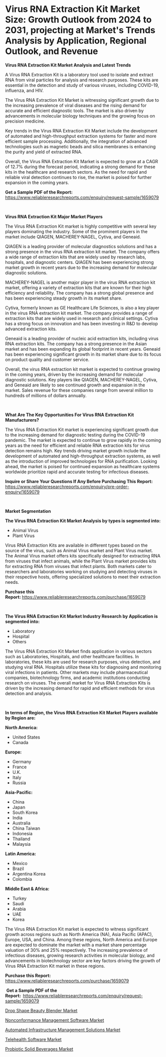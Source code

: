 <p><h1>Virus RNA Extraction Kit Market Size: Growth Outlook from 2024 to 2031, projecting at Market's Trends Analysis by Application, Regional Outlook, and Revenue</h1></p><p><strong>Virus RNA Extraction Kit Market Analysis and Latest Trends</strong></p>
<p><p>A Virus RNA Extraction Kit is a laboratory tool used to isolate and extract RNA from viral particles for analysis and research purposes. These kits are essential in the detection and study of various viruses, including COVID-19, influenza, and HIV.</p><p>The Virus RNA Extraction Kit Market is witnessing significant growth due to the increasing prevalence of viral diseases and the rising demand for accurate and efficient diagnostic tools. The market is also driven by advancements in molecular biology techniques and the growing focus on precision medicine.</p><p>Key trends in the Virus RNA Extraction Kit Market include the development of automated and high-throughput extraction systems for faster and more efficient sample processing. Additionally, the integration of advanced technologies such as magnetic beads and silica membranes is enhancing the purity and yield of extracted RNA.</p><p>Overall, the Virus RNA Extraction Kit Market is expected to grow at a CAGR of 12.7% during the forecast period, indicating a strong demand for these kits in the healthcare and research sectors. As the need for rapid and reliable viral detection continues to rise, the market is poised for further expansion in the coming years.</p></p>
<p><strong>Get a Sample PDF of the Report:&nbsp;</strong> <a href="https://www.reliableresearchreports.com/enquiry/request-sample/1659079">https://www.reliableresearchreports.com/enquiry/request-sample/1659079</a></p>
<p>&nbsp;</p>
<p><strong>Virus RNA Extraction Kit Major Market Players</strong></p>
<p><p>The Virus RNA Extraction Kit market is highly competitive with several key players dominating the industry. Some of the prominent players in the market include QIAGEN, MACHEREY-NAGEL, Cytiva, and Geneaid.</p><p>QIAGEN is a leading provider of molecular diagnostics solutions and has a strong presence in the virus RNA extraction kit market. The company offers a wide range of extraction kits that are widely used by research labs, hospitals, and diagnostic centers. QIAGEN has been experiencing strong market growth in recent years due to the increasing demand for molecular diagnostic solutions.</p><p>MACHEREY-NAGEL is another major player in the virus RNA extraction kit market, offering a variety of extraction kits that are known for their high efficiency and reliability. The company has a strong global presence and has been experiencing steady growth in its market share.</p><p>Cytiva, formerly known as GE Healthcare Life Sciences, is also a key player in the virus RNA extraction kit market. The company provides a range of extraction kits that are widely used in research and clinical settings. Cytiva has a strong focus on innovation and has been investing in R&D to develop advanced extraction kits.</p><p>Geneaid is a leading provider of nucleic acid extraction kits, including virus RNA extraction kits. The company has a strong presence in the Asian market and has been expanding its global footprint in recent years. Geneaid has been experiencing significant growth in its market share due to its focus on product quality and customer service.</p><p>Overall, the virus RNA extraction kit market is expected to continue growing in the coming years, driven by the increasing demand for molecular diagnostic solutions. Key players like QIAGEN, MACHEREY-NAGEL, Cytiva, and Geneaid are likely to see continued growth and expansion in the market. Sales revenue for these companies range from several million to hundreds of millions of dollars annually.</p></p>
<p>&nbsp;</p>
<p><strong>What Are The Key Opportunities For Virus RNA Extraction Kit Manufacturers?</strong></p>
<p><p>The Virus RNA Extraction Kit market is experiencing significant growth due to the increasing demand for diagnostic testing during the COVID-19 pandemic. The market is expected to continue to grow rapidly in the coming years as the need for efficient and reliable RNA extraction kits for virus detection remains high. Key trends driving market growth include the development of automated and high-throughput extraction systems, as well as the introduction of improved technologies for RNA purification. Looking ahead, the market is poised for continued expansion as healthcare systems worldwide prioritize rapid and accurate testing for infectious diseases.</p></p>
<p><strong>Inquire or Share Your Questions If Any Before Purchasing This Report:</strong> <a href="https://www.reliableresearchreports.com/enquiry/pre-order-enquiry/1659079">https://www.reliableresearchreports.com/enquiry/pre-order-enquiry/1659079</a></p>
<p>&nbsp;</p>
<p><strong>Market Segmentation</strong></p>
<p><strong>The Virus RNA Extraction Kit Market Analysis by types is segmented into:</strong></p>
<p><ul><li>Animal Virus</li><li>Plant Virus</li></ul></p>
<p><p>Virus RNA Extraction Kits are available in different types based on the source of the virus, such as Animal Virus market and Plant Virus market. The Animal Virus market offers kits specifically designed for extracting RNA from viruses that infect animals, while the Plant Virus market provides kits for extracting RNA from viruses that infect plants. Both markets cater to researchers and laboratories working on studying and detecting viruses in their respective hosts, offering specialized solutions to meet their extraction needs.</p></p>
<p><strong>Purchase this Report:&nbsp;</strong><a href="https://www.reliableresearchreports.com/purchase/1659079">https://www.reliableresearchreports.com/purchase/1659079</a></p>
<p>&nbsp;</p>
<p><strong>The Virus RNA Extraction Kit Market Industry Research by Application is segmented into:</strong></p>
<p><ul><li>Laboratory</li><li>Hospital</li><li>Others</li></ul></p>
<p><p>The Virus RNA Extraction Kit Market finds application in various sectors such as Laboratories, Hospitals, and other healthcare facilities. In laboratories, these kits are used for research purposes, virus detection, and studying viral RNA. Hospitals utilize these kits for diagnosing and monitoring viral infections in patients. Other markets may include pharmaceutical companies, biotechnology firms, and academic institutions conducting research on viruses. The overall market for Virus RNA Extraction Kits is driven by the increasing demand for rapid and efficient methods for virus detection and analysis.</p></p>
<p>&nbsp;</p>
<p><strong>In terms of Region, the Virus RNA Extraction Kit Market Players available by Region are:</strong></p>
<p>
    <p> <strong> North America: </strong>
        <ul>
            <li>United States</li>
            <li>Canada</li>
        </ul>
        </p> 
    <p> <strong> Europe: </strong>
        <ul>
            <li>Germany</li>
            <li>France</li>
            <li>U.K.</li>
            <li>Italy</li>
            <li>Russia</li>
        </ul>
        </p> 
    <p> <strong> Asia-Pacific: </strong>
        <ul>
            <li>China</li>
            <li>Japan</li>
            <li>South Korea</li>
            <li>India</li>
            <li>Australia</li>
            <li>China Taiwan</li>
            <li>Indonesia</li>
            <li>Thailand</li>
            <li>Malaysia</li>
        </ul>
        </p> 
    <p> <strong> Latin America: </strong>
        <ul>
            <li>Mexico</li>
            <li>Brazil</li>
            <li>Argentina Korea</li>
            <li>Colombia</li>
        </ul>
        </p> 
    <p> <strong> Middle East & Africa: </strong>
        <ul>
            <li>Turkey</li>
            <li>Saudi</li>
            <li>Arabia</li>
            <li>UAE</li>
            <li>Korea</li>
        </ul>
    </p>
    </p>
<p><p>The Virus RNA Extraction Kit market is expected to witness significant growth across regions such as North America (NA), Asia Pacific (APAC), Europe, USA, and China. Among these regions, North America and Europe are expected to dominate the market with a market share percentage valuation of 30% and 25% respectively. The increasing prevalence of infectious diseases, growing research activities in molecular biology, and advancements in biotechnology sector are key factors driving the growth of Virus RNA Extraction Kit market in these regions.</p></p>
<p><strong>Purchase this Report: </strong><a href="https://www.reliableresearchreports.com/purchase/1659079">https://www.reliableresearchreports.com/purchase/1659079</a></p>
<p>&nbsp;<strong>Get a Sample PDF of the Report:&nbsp;&nbsp;</strong><a href="https://www.reliableresearchreports.com/enquiry/request-sample/1659079">https://www.reliableresearchreports.com/enquiry/request-sample/1659079</a></p>
<p><strong></strong></p>
<p><p><a href="https://github.com/shotows/Market-Research-Report-List-1/blob/main/drop-shape-beauty-blender-market.md">Drop Shape Beauty Blender Market</a></p><p><a href="https://medium.com/p/e180019b02fd/edit">Nonconformance Management Software Market</a></p><p><a href="https://medium.com/p/24ae23b37016/edit">Automated Infrastructure Management Solutions Market</a></p><p><a href="https://medium.com/p/4d34380b4499/edit">Telehealth Software Market</a></p><p><a href="https://github.com/beatblasta/Market-Research-Report-List-2/blob/main/probiotic-solid-beverages-market.md">Probiotic Solid Beverages Market</a></p></p>